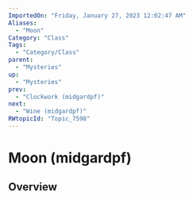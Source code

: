 ```yaml
---
ImportedOn: "Friday, January 27, 2023 12:02:47 AM"
Aliases:
  - "Moon"
Category: "Class"
Tags:
  - "Category/Class"
parent:
  - "Mysteries"
up:
  - "Mysteries"
prev:
  - "Clockwork (midgardpf)"
next:
  - "Wine (midgardpf)"
RWtopicId: "Topic_7598"
---
```

# Moon (midgardpf)
## Overview
